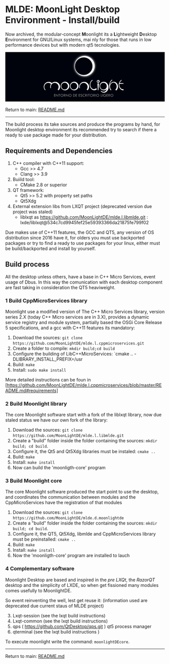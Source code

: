 MLDE: MoonLight Desktop Environment - Install/build
=======================================

Now archived, the modular-concept **M**oonlight its a **L**ightweight **D**esktop **E**nvironment for GNU/Linux systems, mai
nly for those that runs in low performance devices but with modern qt5 tecnologies.

![MoonlightDE](screenshots/moonlightde-large.png)

Return to main: [README.md](README.md)

-----------------------------------------------------

The build process its take sources and produce the programs by hand, for Moonlight desktop environment 
its recommended try to search if there a ready to use package made for your distribution.

## Requirements and Dependencies
1. C++ compiler with C++11 support:
   - Gcc >> 4.7
   - Clang >> 3.9
2. Buiild tool:
   - CMake 2.8 or superior
3. QT framework:
   - Qt5 >> 5.2 with property set paths
   - Qt5Xdg
4. External extension libs from LXQT project (deprecated version due project was staled)
   - liblxqt as https://github.com/MoonLightDE/mlde.l.libmlde.git :  lxde/liblxqt@534c7cd9945fef25e59393366da21875fe799f02

Due makes use of C++11 features, the GCC and QT5, any version of OS distribution since 2016 have it, 
for olders you must use backported packages or try to find a ready to use packages for your linux, 
either must be build/backported and install by yourself.

## Build process

All the desktop unless others, have a base in C++ Micro Services, event usage of Dbus. 
In this way the comunication with each desktop component are fast taking in consideration the QT5 heaviweight.

### **1** Build CppMicroServices library

Moonlight use a modified version of The C++ Micro Services library, version series 2.X (today C++ Micro services are in 3.X), 
provides a dynamic service registry and module system, partially based the OSGi Core Release 5 specifications, and 
a gcc with C++11 features its mandatory:

  1. Download the sources: `git clone https://github.com/MoonLightDE/mlde.l.cppmicroservices.git`
  2. Create a folder to compile: `mkdir build;cd build`
  3. Configure the building of LibC++MicroServices: `cmake .. -DLIBRARY_INSTALL_PREFIX=/usr
  4. Build: `make`
  5. Install: `sudo make install`

More detailed instructions can be foun in [https://github.com/MoonLightDE/mlde.l.cppmicroservices/blob/master/README.md#requirements]

### **2** Build Moonlight library

The core Moonlight software start with a fork of the liblxqt library, now due staled status we have 
our own fork of the library:

   1. Download the sources: `git clone https://github.com/MoonLightDE/mlde.l.libmlde.git`
   2. Create a "build" folder inside the folder containing the sources: `mkdir build; cd build`.
   3. Configure it, the Qt5 and Qt5Xdg libraries must be instaled: `cmake ..`
   4. Build: `make`
   5. Install: `make install`
   6. Now can build the 'moonligth-core' program 

### **3** Build Moonlight core

The core Moonlight software produced the start point to use the desktop, and coordinates the communication 
between modules and the CppMicroServices have the registration of that modules

   1. Download the sources: `git clone https://github.com/MoonLightDE/mlde.d.moonlightde`
   2. Create a "build" folder inside the folder containing the sources: `mkdir build; cd build`.
   3. Configure it, the QT5, Qt5Xdg, libmlde and CppMicroServices library must be preinstalled: `cmake ..`
   4. Build: `make`
   5. Install: `make install`
   6. Now the 'moonligth-core' program are installed to lauch

### **4** Complementary software

Moonlight Desktop are based and inspired in the *pre LXQt*, the *RazorQT* desktop and the simplicity of LXDE, 
so when get fissioned many modules comes usefully to MoonlightDE.

So event reinventing the well, lest get reuse it: (information used are deprecated due current staus of MLDE project)

3. Lxqt-session (see the lxqt build instructions)
4. Lxqt-common (see the lxqt build instructions)
5. qps ( https://github.com/QtDesktop/qps.git ) qt5 process manager
6. qterminal (see the lxqt build instructions )

To execute moonlight write the command: `moonlightDEcore`.

-----------------------------------------------------

Return to main: [README.md](README.md)
